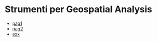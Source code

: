 # Strumenti per  Geospatial Analysis

* [pag1](page-1.md)
* [pag2](page-2.md)
* [exx](eserciziox.md)
